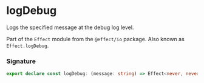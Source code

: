 # logDebug

Logs the specified message at the debug log level.

Part of the `Effect` module from the `@effect/io` package. Also known as `Effect.logDebug`.

### Signature

```typescript
export declare const logDebug: (message: string) => Effect<never, never, void>
```
